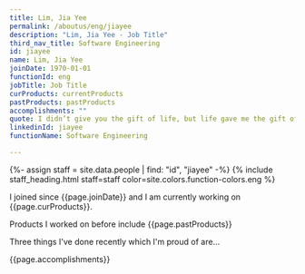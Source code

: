 ```yaml
---
title: Lim, Jia Yee
permalink: /aboutus/eng/jiayee
description: "Lim, Jia Yee - Job Title"
third_nav_title: Software Engineering
id: jiayee
name: Lim, Jia Yee
joinDate: 1970-01-01
functionId: eng
jobTitle: Job Title
curProducts: currentProducts
pastProducts: pastProducts
accomplishments: ""
quote: I didn’t give you the gift of life, but life gave me the gift of you.
linkedinId: jiayee
functionName: Software Engineering

---
```


{%- assign staff = site.data.people | find: "id", "jiayee" -%}
{% include staff_heading.html staff=staff color=site.colors.function-colors.eng %}

<p>I joined since {{page.joinDate}} and I am currently working on {{page.curProducts}}.</p>

<p>Products I worked on before include {{page.pastProducts}}</p>

<p>Three things I've done recently which I'm proud of are...</p>
{{page.accomplishments}}
